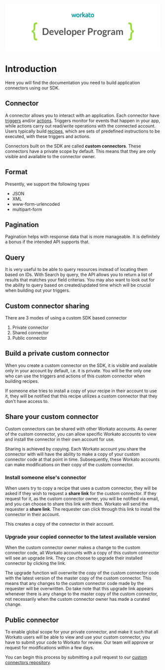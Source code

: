 [![Workato](/assets/images/workato_developer_program.png)](https://www.workato.com)

# Introduction

Here you will find the documentation you need to build application connectors using our SDK.

## Connector

A connector allows you to interact with an application. Each connector have [triggers](/recipes/triggers.md) and/or [actions](/recipes/actions.md). Triggers monitor for events that happen in your app, while actions carry out read/write operations with the connected account. Users typically build [recipes](/workato-concepts.md#recipes), which are sets of predefined instructions to be executed, with these triggers and actions.

Connectors built on the SDK are called **custom connectors**. These connectors have a private scope by default. This means that they are only visible and available to the connector owner.

## Format

Presently, we support the following types
  - JSON
  - XML
  - www-form-urlencoded
  - multipart-form

## Pagination

Pagination helps with response data that is more manageable. It is definitely a bonus if the intended API supports that.

## Query

It is very useful to be able to query resources instead of locating them based on IDs. With Search by query, the API allows you to return a list of results that matches your field criterias. You may also want to look out for the ability to query based on created/updated time which will be crucial when building out your triggers.

## Custom connector sharing

There are 3 modes of using a custom SDK based connector

1. Private connector
2. Shared connector 
3. Public connector

## Build a private custom connector
When you create a custom connector on the SDK, it is visible and available only in your account by default, i.e. it is private. You will be the only one who can use the triggers and actions of this custom connector when building recipes.

If someone else tries to install a copy of your recipe in their account to use it, they will be notified that this recipe utilizes a custom connector that they don't have access to.

## Share your custom connector
Custom connectors can be shared with other Workato accounts. As owner of the custom connector, you can allow specific Workato accounts to view and install the connector in their own account for use.

Sharing is achieved by copying. Each Workato account you share the connector with will have the ability to make a copy of your custom connector code at that point in time. Subsequently, these Workato accounts can make modifications on their copy of the custom connector.

### Install someone else's connector
When users try to copy a recipe that uses a custom connector, they will be asked if they wish to request a **share link** for the custom connector. If they request for it, as the custom connector owner, you will be notified via email, and you can choose to share this link with them. Workato will send the requester a **share link**. The requester can click through this link to install the connector in their account. 

This creates a copy of the connector in their account.

### Upgrade your copied connector to the latest available version
When the custom connector owner makes a change to the custom connector code, all Workato accounts with a copy of this custom connector will see an upgrade link. They can choose to upgrade their installed connector by clicking the link.

The upgrade function will overwrite the copy of the custom connector code with the latest version of the master copy of the custom connector. This means that any changes to the custom connector code made by the requester will be overwritten. Do take note that this upgrade link appears whenever there is any change to the master copy of the custom connector, not necessarily when the custom connector owner has made a curated change.

## Public connector
To enable global scope for your private connector, and make it such that all Workato users will be able to view and use your custom connector, you have to submit your code to Workato for review. Our team will approve or request for modifications within a few days.

You can begin this process by submitting a pull request to our [custom connectors repository](https://github.com/workato/custom_connector_docs).
